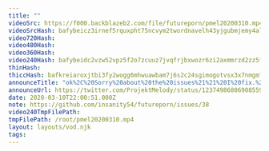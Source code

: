 ```yaml
---
title: ""
videoSrc: https://f000.backblazeb2.com/file/futureporn/pmel20200310.mp4
videoSrcHash: bafybeicz3irnef5rquxpht75ncvym2twordnavelh43yjgubmjemy4alkq?filename=projektmelody-chaturbate-20200310T220051Z-source.mp4
video720Hash: 
video480Hash: 
video360Hash: 
video240Hash: bafybeidc2vzw52vpz5f2o7zcuuz7jvqfrjbxwozr6zi2axmmrzd2zz5fuy?filename=projektmelody-chaturbate-20200310T220051Z-240p.mp4
thinHash: 
thiccHash: bafkreiaroxjtbi3fy2wogg6mhwuawbam7j6s2c24sgimogotvsx3x7nmgm?filename=20200310T220051Z-thicc.jpg
announceTitle: "ok%2C%20Sorry%20about%20the%20issues%21%21%20I%20fix.%20Thank%20you%20for%20waiting%21%21%20I%27m%20online%21%20%20https%3A%2F%2F%20%20%E2%80%A6"
announceUrl: https://twitter.com/ProjektMelody/status/1237498680690855939
date: 2020-03-10T22:00:51.000Z
note: https://github.com/insanity54/futureporn/issues/38
video240TmpFilePath: 
tmpFilePath: /root/pmel20200310.mp4
layout: layouts/vod.njk
tags:
---
```

